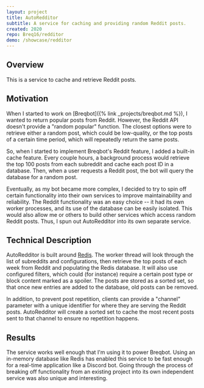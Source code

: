 ```yaml
---
layout: project
title: AutoRedditor
subtitle: A service for caching and providing random Reddit posts.
created: 2020
repo: Breq16/redditor
demo: /showcase/redditor
---
```


## Overview

This is a service to cache and retrieve Reddit posts.

## Motivation

When I started to work on [Breqbot]({% link _projects/breqbot.md %}), I wanted to return popular posts from Reddit. However, the Reddit API doesn't provide a "random popular" function. The closest options were to retrieve either a random post, which could be low-quality, or the top posts of a certain time period, which will repeatedly return the same posts.

So, when I started to implement Breqbot's Reddit feature, I added a built-in cache feature. Every couple hours, a background process would retrieve the top 100 posts from each subreddit and cache each post ID in a database. Then, when a user requests a Reddit post, the bot will query the database for a random post.

Eventually, as my bot became more complex, I decided to try to spin off certain functionality into their own services to improve maintainability and reliability. The Reddit functionality was an easy choice -- it had its own worker processes, and its use of the database can be easily isolated. This would also allow me or others to build other services which access random Reddit posts. Thus, I spun out AutoRedditor into its own separate service.

## Technical Description

AutoRedditor is built around [Redis](https://redis.io/). The worker thread will look through the list of subreddits and configurations, then retrieve the top posts of each week from Reddit and populating the Redis database. It will also use configured filters, which could (for instance) require a certain post type or block content marked as a spoiler. The posts are stored as a sorted set, so that once new entries are added to the database, old posts can be removed.

In addition, to prevent post repetition, clients can provide a "channel" parameter with a unique identifier for where they are serving the Reddit posts. AutoRedditor will create a sorted set to cache the most recent posts sent to that channel to ensure no repetition happens.

## Results

The service works well enough that I'm using it to power Breqbot. Using an in-memory database like Redis has enabled this service to be fast enough for a real-time application like a Discord bot. Going through the process of breaking off functionality from an existing project into its own independent service was also unique and interesting.
